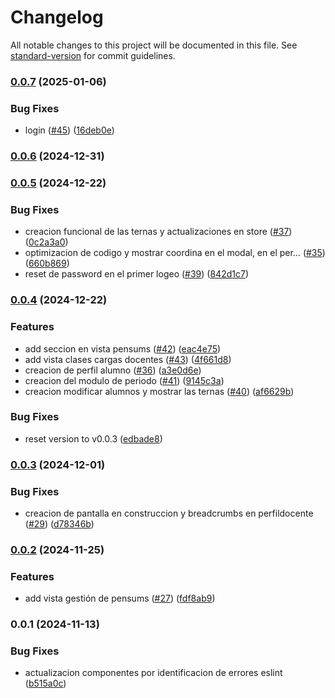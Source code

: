 # Changelog

All notable changes to this project will be documented in this file. See [standard-version](https://github.com/conventional-changelog/standard-version) for commit guidelines.

### [0.0.7](https://github.com/UNICAH-ICC-SAP/GestionPracticasWeb/compare/v0.0.6...v0.0.7) (2025-01-06)


### Bug Fixes

* login ([#45](https://github.com/UNICAH-ICC-SAP/GestionPracticasWeb/issues/45)) ([16deb0e](https://github.com/UNICAH-ICC-SAP/GestionPracticasWeb/commit/16deb0e656ab6c1491f9fdeca8ab57baef14e349))

### [0.0.6](https://github.com/UNICAH-ICC-SAP/GestionPracticasWeb/compare/v0.0.5...v0.0.6) (2024-12-31)

### [0.0.5](https://github.com/UNICAH-ICC-SAP/GestionPracticasWeb/compare/v0.0.4...v0.0.5) (2024-12-22)


### Bug Fixes

* creacion funcional de las ternas y actualizaciones en store ([#37](https://github.com/UNICAH-ICC-SAP/GestionPracticasWeb/issues/37)) ([0c2a3a0](https://github.com/UNICAH-ICC-SAP/GestionPracticasWeb/commit/0c2a3a064b10549f8730992ec427cf5230a0a0ac))
* optimizacion de codigo y mostrar coordina en el modal, en el per… ([#35](https://github.com/UNICAH-ICC-SAP/GestionPracticasWeb/issues/35)) ([660b869](https://github.com/UNICAH-ICC-SAP/GestionPracticasWeb/commit/660b869d9d2a79494782d93a8d19e9efa93be3c8))
* reset de password en el primer logeo ([#39](https://github.com/UNICAH-ICC-SAP/GestionPracticasWeb/issues/39)) ([842d1c7](https://github.com/UNICAH-ICC-SAP/GestionPracticasWeb/commit/842d1c74a7ceceac0dae963f9f2b257c0d054a50))

### [0.0.4](https://github.com/UNICAH-ICC-SAP/GestionPracticasWeb/compare/v0.0.3...v0.0.4) (2024-12-22)


### Features

* add seccion en vista pensums ([#42](https://github.com/UNICAH-ICC-SAP/GestionPracticasWeb/issues/42)) ([eac4e75](https://github.com/UNICAH-ICC-SAP/GestionPracticasWeb/commit/eac4e75914658dbe9970eb7ed6a914163cf6dc3b))
* add vista clases cargas docentes ([#43](https://github.com/UNICAH-ICC-SAP/GestionPracticasWeb/issues/43)) ([4f661d8](https://github.com/UNICAH-ICC-SAP/GestionPracticasWeb/commit/4f661d89c61af0818c8ca47a7ec58ed3c8b957c9))
* creacion de perfil alumno ([#36](https://github.com/UNICAH-ICC-SAP/GestionPracticasWeb/issues/36)) ([a3e0d6e](https://github.com/UNICAH-ICC-SAP/GestionPracticasWeb/commit/a3e0d6efcf3540179e086be2981adc7c1e25ad97))
* creacion del modulo de periodo ([#41](https://github.com/UNICAH-ICC-SAP/GestionPracticasWeb/issues/41)) ([9145c3a](https://github.com/UNICAH-ICC-SAP/GestionPracticasWeb/commit/9145c3a3cf58dd927ea5bf2db3833fad5f0f3456))
* creacion modificar alumnos y mostrar las ternas ([#40](https://github.com/UNICAH-ICC-SAP/GestionPracticasWeb/issues/40)) ([af6629b](https://github.com/UNICAH-ICC-SAP/GestionPracticasWeb/commit/af6629b8d33483c38c3a8f708eb4ee647013edab))


### Bug Fixes

* reset version to v0.0.3 ([edbade8](https://github.com/UNICAH-ICC-SAP/GestionPracticasWeb/commit/edbade836fc3a541d4d23ade946a80cffbf24252))

### [0.0.3](https://github.com/Acalix-unicah/Web/compare/v0.0.2...v0.0.3) (2024-12-01)


### Bug Fixes

* creacion de pantalla en construccion y breadcrumbs en perfildocente ([#29](https://github.com/Acalix-unicah/Web/issues/29)) ([d78346b](https://github.com/Acalix-unicah/Web/commit/d78346b2227bde4acd4dfeb73b54b75ce7028c4f))

### [0.0.2](https://github.com/Acalix-unicah/Web/compare/v0.0.1...v0.0.2) (2024-11-25)


### Features

* add vista gestión de pensums ([#27](https://github.com/Acalix-unicah/Web/issues/27)) ([fdf8ab9](https://github.com/Acalix-unicah/Web/commit/fdf8ab96483e144d24106039750bc9c052233523))

### 0.0.1 (2024-11-13)


### Bug Fixes

* actualizacion componentes por identificacion de errores eslint ([b515a0c](https://github.com/Acalix-unicah/Web/commit/b515a0c696ed6dcca32f9f8e85405031765dcdc3))
